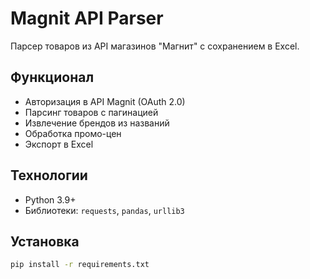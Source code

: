 # Magnit API Parser

Парсер товаров из API магазинов "Магнит" с сохранением в Excel.

## Функционал
- Авторизация в API Magnit (OAuth 2.0)
- Парсинг товаров с пагинацией
- Извлечение брендов из названий
- Обработка промо-цен
- Экспорт в Excel

## Технологии
- Python 3.9+
- Библиотеки: `requests`, `pandas`, `urllib3`

## Установка
```bash
pip install -r requirements.txt